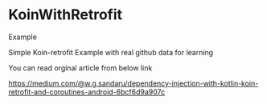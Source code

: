 # KoinWithRetrofit
Example



Simple Koin-retrofit Example with real github data for learning

You can read orginal article from below link

https://medium.com/@w.g.sandaru/dependency-injection-with-kotlin-koin-retrofit-and-coroutines-android-6bcf6d9a907c
